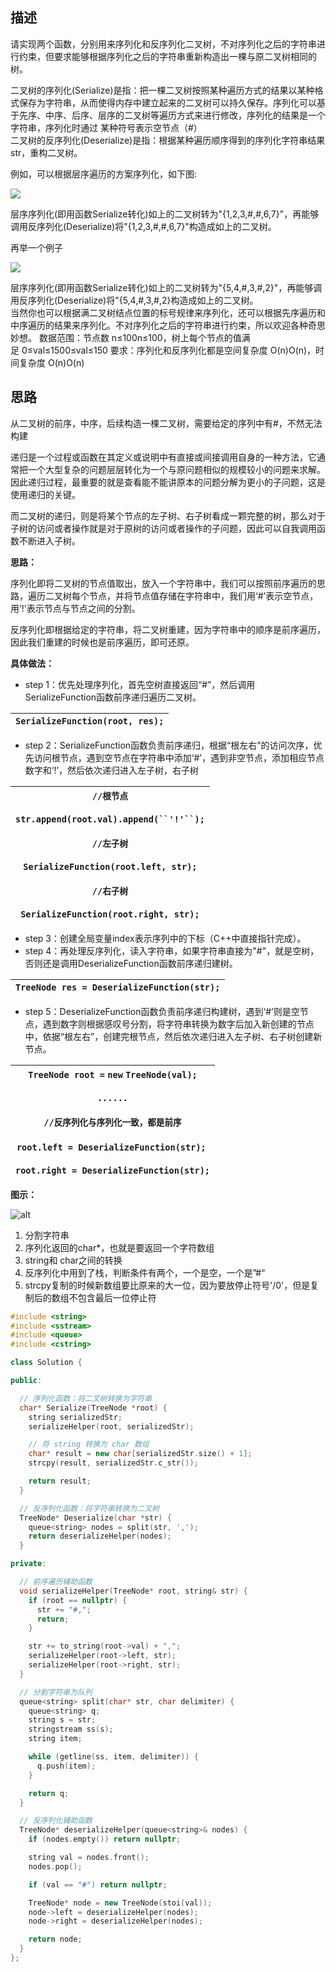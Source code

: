 ## 描述

请实现两个函数，分别用来序列化和反序列化二叉树，不对序列化之后的字符串进行约束，但要求能够根据序列化之后的字符串重新构造出一棵与原二叉树相同的树。

二叉树的序列化(Serialize)是指：把一棵二叉树按照某种遍历方式的结果以某种格式保存为字符串，从而使得内存中建立起来的二叉树可以持久保存。序列化可以基于先序、中序、后序、层序的二叉树等遍历方式来进行修改，序列化的结果是一个字符串，序列化时通过 某种符号表示空节点（#）  
二叉树的反序列化(Deserialize)是指：根据某种遍历顺序得到的序列化字符串结果str，重构二叉树。

例如，可以根据层序遍历的方案序列化，如下图:

![](https://uploadfiles.nowcoder.com/images/20210910/557336_1631245540483/320409CB186FCD18144519959D510D7E)

层序序列化(即用函数Serialize转化)如上的二叉树转为"{1,2,3,#,#,6,7}"，再能够调用反序列化(Deserialize)将"{1,2,3,#,#,6,7}"构造成如上的二叉树。

再举一个例子

![](https://uploadfiles.nowcoder.com/images/20241118/0_1731923302526/FE7ACD8B8711095B0A5D78E9AA35B68F)  

层序序列化(即用函数Serialize转化)如上的二叉树转为"{5,4,#,3,#,2}"，再能够调用反序列化(Deserialize)将"{5,4,#,3,#,2}构造成如上的二叉树。  
当然你也可以根据满二叉树结点位置的标号规律来序列化，还可以根据先序遍历和中序遍历的结果来序列化。不对序列化之后的字符串进行约束，所以欢迎各种奇思妙想。
数据范围：节点数 n≤100n≤100，树上每个节点的值满足 0≤val≤1500≤val≤150
要求：序列化和反序列化都是空间复杂度 O(n)O(n)，时间复杂度 O(n)O(n)

## 思路
从二叉树的前序，中序，后续构造一棵二叉树，需要给定的序列中有#，不然无法构建


递归是一个过程或函数在其定义或说明中有直接或间接调用自身的一种方法，它通常把一个大型复杂的问题层层转化为一个与原问题相似的规模较小的问题来求解。因此递归过程，最重要的就是查看能不能讲原本的问题分解为更小的子问题，这是使用递归的关键。

而二叉树的递归，则是将某个节点的左子树、右子树看成一颗完整的树，那么对于子树的访问或者操作就是对于原树的访问或者操作的子问题，因此可以自我调用函数不断进入子树。

**思路：**

序列化即将二叉树的节点值取出，放入一个字符串中，我们可以按照前序遍历的思路，遍历二叉树每个节点，并将节点值存储在字符串中，我们用‘#’表示空节点，用‘!'表示节点与节点之间的分割。

反序列化即根据给定的字符串，将二叉树重建，因为字符串中的顺序是前序遍历，因此我们重建的时候也是前序遍历，即可还原。

**具体做法：**

- step 1：优先处理序列化，首先空树直接返回“#”，然后调用SerializeFunction函数前序递归遍历二叉树。

| `SerializeFunction(root, res);` |
| ------------------------------- |

- step 2：SerializeFunction函数负责前序递归，根据“根左右”的访问次序，优先访问根节点，遇到空节点在字符串中添加‘#’，遇到非空节点，添加相应节点数字和‘!’，然后依次递归进入左子树，右子树

| `//根节点`<br><br>`str.append(root.val).append(``'!'``);`<br><br>`//左子树`<br><br>`SerializeFunction(root.left, str);`<br><br>`//右子树`<br><br>`SerializeFunction(root.right, str);` |
| ----------------------------------------------------------------------------------------------------------------------------------------------------------------------------- |

- step 3：创建全局变量index表示序列中的下标（C++中直接指针完成）。
- step 4：再处理反序列化，读入字符串，如果字符串直接为"#"，就是空树，否则还是调用DeserializeFunction函数前序递归建树。


| `TreeNode res = DeserializeFunction(str);` |
| ------------------------------------------ |

- step 5：DeserializeFunction函数负责前序递归构建树，遇到‘#’则是空节点，遇到数字则根据感叹号分割，将字符串转换为数字后加入新创建的节点中，依据“根左右”，创建完根节点，然后依次递归进入左子树、右子树创建新节点。

| `TreeNode root =` `new` `TreeNode(val);`<br><br>`......`<br><br>`//反序列化与序列化一致，都是前序`<br><br>`root.left = DeserializeFunction(str);` <br><br>`root.right = DeserializeFunction(str);` |
| ----------------------------------------------------------------------------------------------------------------------------------------------------------------------------------- |

**图示：**

![alt](https://uploadfiles.nowcoder.com/images/20220330/397721558_1648639426598/1A7C9CA60AB854B787C9A6C7B34B132A)
1. 分割字符串
2. 序列化返回的char*，也就是要返回一个字符数组
3. string和 char之间的转换
4. 反序列化中用到了栈，判断条件有两个，一个是空，一个是”#“
5. strcpy复制的时候新数组要比原来的大一位，因为要放停止符号'/0'，但是复制后的数组不包含最后一位停止符

```c++
#include <string>
#include <sstream>
#include <queue>
#include <cstring>

class Solution {

public:

  // 序列化函数：将二叉树转换为字符串
  char* Serialize(TreeNode *root) {
    string serializedStr;
    serializeHelper(root, serializedStr);

    // 将 string 转换为 char 数组
    char* result = new char[serializedStr.size() + 1];
    strcpy(result, serializedStr.c_str());

    return result;
  }

  // 反序列化函数：将字符串转换为二叉树
  TreeNode* Deserialize(char *str) {
    queue<string> nodes = split(str, ',');
    return deserializeHelper(nodes);
  }

private:

  // 前序遍历辅助函数
  void serializeHelper(TreeNode* root, string& str) {
    if (root == nullptr) {
      str += "#,";
      return;
    }

    str += to_string(root->val) + ",";
    serializeHelper(root->left, str);
    serializeHelper(root->right, str);
  }

  // 分割字符串为队列
  queue<string> split(char* str, char delimiter) {
    queue<string> q;
    string s = str;
    stringstream ss(s);
    string item;

    while (getline(ss, item, delimiter)) {
      q.push(item);
    }

    return q;
  }

  // 反序列化辅助函数
  TreeNode* deserializeHelper(queue<string>& nodes) {
    if (nodes.empty()) return nullptr;

    string val = nodes.front();
    nodes.pop();

    if (val == "#") return nullptr;

    TreeNode* node = new TreeNode(stoi(val));
    node->left = deserializeHelper(nodes);
    node->right = deserializeHelper(nodes);

    return node;
  }
};

```